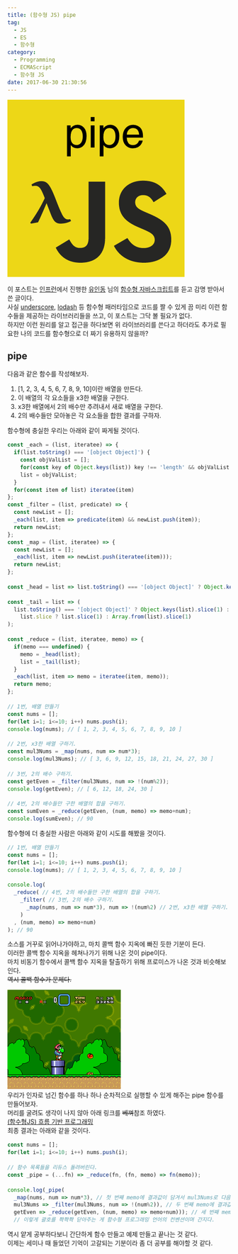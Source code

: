```yaml
---
title: (함수형 JS) pipe
tag:
  - JS
  - ES
  - 함수형
category:
  - Programming
  - ECMAScript
  - 함수형 JS
date: 2017-06-30 21:30:56
---
```


![](/images/js-func-08-pipe/thumb.png)

이 포스트는 [인프런](https://www.inflearn.com/)에서 진행한 [유인동](https://www.facebook.com/profile.php?id=100011413063178) 님의 [함수형 자바스크립트](https://www.inflearn.com/course/%ED%95%A8%EC%88%98%ED%98%95-%ED%94%84%EB%A1%9C%EA%B7%B8%EB%9E%98%EB%B0%8D/)를 듣고 감명 받아서 쓴 글이다.  
사실 [underscore](http://underscorejs.org/), [lodash](https://lodash.com/) 등 함수형 패러타임으로 코드를 짤 수 있게 끔
미리 이런 함수들을 제공하는 라이브러리들을 쓰고, 이 포스트는 그닥 볼 필요가 없다.  
하지만 이런 원리를 알고 접근을 하다보면 위 라이브러리를 쓴다고 하더라도 추가로 필요한 나의 코드를 함수형으로 더 짜기 유용하지 않을까?  

## pipe
다음과 같은 함수를 작성해보자.  
1. [1, 2, 3, 4, 5, 6, 7, 8, 9, 10]이란 배열을 만든다.  
2. 이 배열의 각 요소들을 x3한 배열을 구한다.  
3. x3한 배열에서 2의 배수만 추려내서 새로 배열을 구한다.  
4. 2의 배수들만 모아놓은 각 요소들을 합한 결과를 구하자.  

함수형에 충실한 우리는 아래와 같이 짜게될 것이다.  
```javascript
const _each = (list, iteratee) => {
  if(list.toString() === '[object Object]') {
    const objValList = [];
    for(const key of Object.keys(list)) key !== 'length' && objValList.push(list[key]);
    list = objValList;
  }
  for(const item of list) iteratee(item)
};
const _filter = (list, predicate) => {
  const newList = [];
  _each(list, item => predicate(item) && newList.push(item));
  return newList;
};
const _map = (list, iteratee) => {
  const newList = [];
  _each(list, item => newList.push(iteratee(item)));
  return newList;
};

const _head = list => list.toString() === '[object Object]' ? Object.keys(list)[0] : list[0];

const _tail = list => (
  list.toString() === '[object Object]' ? Object.keys(list).slice(1) :
    list.slice ? list.slice(1) : Array.from(list).slice(1)
);

const _reduce = (list, iteratee, memo) => {
  if(memo === undefined) {
    memo = _head(list);
    list = _tail(list);
  }
  _each(list, item => memo = iteratee(item, memo));
  return memo;
};

// 1번, 배열 만들기
const nums = [];
for(let i=1; i<=10; i++) nums.push(i);
console.log(nums); // [ 1, 2, 3, 4, 5, 6, 7, 8, 9, 10 ]

// 2번, x3한 배열 구하기.
const mul3Nums = _map(nums, num => num*3);
console.log(mul3Nums); // [ 3, 6, 9, 12, 15, 18, 21, 24, 27, 30 ]

// 3번, 2의 배수 구하기.
const getEven = _filter(mul3Nums, num => !(num%2));
console.log(getEven); // [ 6, 12, 18, 24, 30 ]

// 4번, 2의 배수들만 구한 배열의 합을 구하기.
const sumEven = _reduce(getEven, (num, memo) => memo+num);
console.log(sumEven); // 90
```

함수형에 더 충실한 사람은 아래와 같이 시도를 해봤을 것이다.  
```javascript
// 1번, 배열 만들기
const nums = [];
for(let i=1; i<=10; i++) nums.push(i);
console.log(nums); // [ 1, 2, 3, 4, 5, 6, 7, 8, 9, 10 ]

console.log(
  _reduce( // 4번, 2의 배수들만 구한 배열의 합을 구하기.
    _filter( // 3번, 2의 배수 구하기.
      _map(nums, num => num*3), num => !(num%2) // 2번, x3한 배열 구하기.
    )
  , (num, memo) => memo+num)
); // 90
```

소스를 거꾸로 읽어나가야하고, 마치 콜백 함수 지옥에 빠진 듯한 기분이 든다.  
이러한 콜백 함수 지옥을 헤쳐나가기 위해 나온 것이 pipe이다.  
마치 비동기 함수에서 콜백 함수 지옥을 탈출하기 위해 프로미스가 나온 것과 비슷해보인다.  
~~역시 콜백 함수가 문제다.~~

![이러한 파이프를 타고 요리조리 이동하며 함수를 하나씩 실행하는 원리이다.](/images/js-func-08-pipe/pipe.gif)  
우리가 인자로 넘긴 함수를 하나 하나 순차적으로 실행할 수 있게 해주는 pipe 함수를 만들어보자.  
머리를 굴려도 생각이 나지 않아 아래 링크를 ~~베껴~~참조 하였다.  
[(함수형JS) 흐름 기반 프로그래밍](http://blog.jeonghwan.net/js/2017/05/11/pipeline.html)  
최종 결과는 아래와 같을 것이다.  
```javascript
const nums = [];
for(let i=1; i<=10; i++) nums.push(i);

// 함수 목록들을 리듀스 돌려버린다.
const _pipe = (...fn) => _reduce(fn, (fn, memo) => fn(memo));

console.log(_pipe(
  _map(nums, num => num*3), // 첫 번째 memo에 결과값이 담겨서 mul3Nums로 다음 함수에게 넘겨지고 있다.
  mul3Nums => _filter(mul3Nums, num => !(num%2)), // 두 번째 memo에 결과값이 담겨서 getEven으로 다음 함수에게 넘겨지고 있다.
  getEven => _reduce(getEven, (num, memo) => memo+num))); // 세 번째 memo에 결과값이 담겨서 로그 창에 찍힌다.
  // 이렇게 괄호를 쫙쫙쫙 닫아주는 게 함수형 프로그래밍 언어의 컨벤션이며 간지다.
```

역시 얕게 공부하다보니 간단하게 함수 만들고 예제 만들고 끝나는 것 같다.  
이제는 세미나 때 들었던 기억이 고갈되는 기분이라 좀 더 공부를 해야할 것 같다.